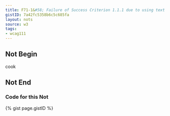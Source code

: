 ```yaml
---
title: F71-1&#58; Failure of Success Criterion 1.1.1 due to using text look-alikes to represent text without providing a text alternative
gistID: 7a42fc5358b6c5c685fa
layout: nots
source: w3
tags:
- wcag111
---
```


<h2 aria-describedby="{{ page.gistID }}">Not Begin</h2>
<div class="rendered-not">
ϲоοk
</div> <!-- rendered-not -->

<h2 aria-describedby="{{ page.gistID }}">Not End</h2>

<h3 aria-describedby="{{ page.gistID }}">Code for this Not</h3>
{% gist page.gistID %}